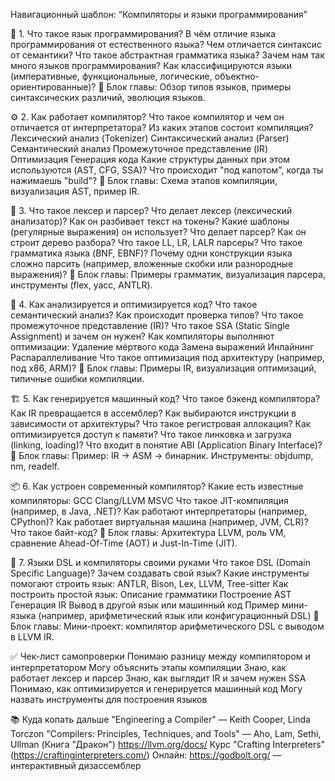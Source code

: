 Навигационный шаблон: “Компиляторы и языки программирования”

🧱 1. Что такое язык программирования?
В чём отличие языка программирования от естественного языка?
Чем отличается синтаксис от семантики?
Что такое абстрактная грамматика языка?
Зачем нам так много языков программирования?
Как классифицируются языки (императивные, функциональные, логические, объектно-ориентированные)?
🔹 Блок главы: Обзор типов языков, примеры синтаксических различий, эволюция языков.

⚙️ 2. Как работает компилятор?
Что такое компилятор и чем он отличается от интерпретатора?
Из каких этапов состоит компиляция?
Лексический анализ (Tokenizer)
Синтаксический анализ (Parser)
Семантический анализ
Промежуточное представление (IR)
Оптимизация
Генерация кода
Какие структуры данных при этом используются (AST, CFG, SSA)?
Что происходит "под капотом", когда ты нажимаешь "build"?
🔹 Блок главы: Схема этапов компиляции, визуализация AST, пример IR.

🧠 3. Что такое лексер и парсер?
Что делает лексер (лексический анализатор)?
Как он разбивает текст на токены?
Какие шаблоны (регулярные выражения) он использует?
Что делает парсер?
Как он строит дерево разбора?
Что такое LL, LR, LALR парсеры?
Что такое грамматика языка (BNF, EBNF)?
Почему одни конструкции языка сложно парсить (например, вложенные скобки или разнородные выражения)?
🔹 Блок главы: Примеры грамматик, визуализация парсера, инструменты (flex, yacc, ANTLR).

🧮 4. Как анализируется и оптимизируется код?
Что такое семантический анализ?
Как происходит проверка типов?
Что такое промежуточное представление (IR)?
Что такое SSA (Static Single Assignment) и зачем он нужен?
Как компиляторы выполняют оптимизации:
Удаление мёртвого кода
Замена выражений
Инлайнинг
Распараллеливание
Что такое оптимизация под архитектуру (например, под x86, ARM)?
🔹 Блок главы: Примеры IR, визуализация оптимизаций, типичные ошибки компиляции.

🏗️ 5. Как генерируется машинный код?
Что такое бэкенд компилятора?
Как IR превращается в ассемблер?
Как выбираются инструкции в зависимости от архитектуры?
Что такое регистровая аллокация?
Как оптимизируется доступ к памяти?
Что такое линковка и загрузка (linking, loading)?
Что входит в понятие ABI (Application Binary Interface)?
🔹 Блок главы: Пример: IR → ASM → бинарник. Инструменты: objdump, nm, readelf.

📦 6. Как устроен современный компилятор?
Какие есть известные компиляторы:
GCC
Clang/LLVM
MSVC
Что такое JIT-компиляция (например, в Java, .NET)?
Как работают интерпретаторы (например, CPython)?
Как работает виртуальная машина (например, JVM, CLR)?
Что такое байт-код?
🔹 Блок главы: Архитектура LLVM, роль VM, сравнение Ahead-Of-Time (AOT) и Just-In-Time (JIT).

🚀 7. Языки DSL и компиляторы своими руками
Что такое DSL (Domain Specific Language)?
Зачем создавать свой язык?
Какие инструменты помогают строить язык:
ANTLR, Bison, Lex, LLVM, Tree-sitter
Как построить простой язык:
Описание грамматики
Построение AST
Генерация IR
Вывод в другой язык или машинный код
Пример мини-языка (например, арифметический язык или конфигурационный DSL)
🔹 Блок главы: Мини-проект: компилятор арифметического DSL с выводом в LLVM IR.

✅ Чек-лист самопроверки
 Понимаю разницу между компилятором и интерпретатором
 Могу объяснить этапы компиляции
 Знаю, как работает лексер и парсер
 Знаю, как выглядит IR и зачем нужен SSA
 Понимаю, как оптимизируется и генерируется машинный код
 Могу назвать инструменты для построения языков
 
📚 Куда копать дальше
"Engineering a Compiler" — Keith Cooper, Linda Torczon
"Compilers: Principles, Techniques, and Tools" — Aho, Lam, Sethi, Ullman (Книга "Дракон")
https://llvm.org/docs/
Курс "Crafting Interpreters" (https://craftinginterpreters.com/)
Онлайн: https://godbolt.org/ — интерактивный дизассемблер
